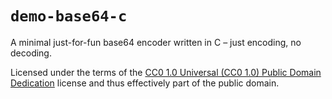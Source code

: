 # `demo-base64-c`

A minimal just-for-fun base64 encoder written in C – just encoding, no decoding.

Licensed under the terms of the
[CC0 1.0 Universal (CC0 1.0) Public Domain Dedication][CC0] license
and thus effectively part of the public domain.

[CC0]: https://creativecommons.org/publicdomain/zero/1.0/deed
